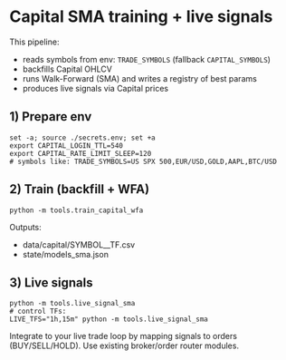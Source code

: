 # Capital SMA training + live signals

This pipeline:
- reads symbols from env: `TRADE_SYMBOLS` (fallback `CAPITAL_SYMBOLS`)
- backfills Capital OHLCV
- runs Walk-Forward (SMA) and writes a registry of best params
- produces live signals via Capital prices

## 1) Prepare env

```
set -a; source ./secrets.env; set +a
export CAPITAL_LOGIN_TTL=540
export CAPITAL_RATE_LIMIT_SLEEP=120
# symbols like: TRADE_SYMBOLS=US SPX 500,EUR/USD,GOLD,AAPL,BTC/USD
```

## 2) Train (backfill + WFA)

```
python -m tools.train_capital_wfa
```

Outputs:
- data/capital/SYMBOL__TF.csv
- state/models_sma.json

## 3) Live signals

```
python -m tools.live_signal_sma
# control TFs:
LIVE_TFS="1h,15m" python -m tools.live_signal_sma
```

Integrate to your live trade loop by mapping signals to orders (BUY/SELL/HOLD). Use existing broker/order router modules.
